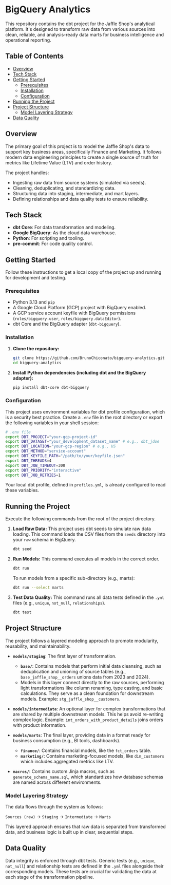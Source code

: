 # BigQuery Analytics

This repository contains the dbt project for the Jaffle Shop's analytical platform. It's designed to transform raw data from various sources into clean, reliable, and analysis-ready data marts for business intelligence and operational reporting.

## Table of Contents

  - [Overview](https://www.google.com/search?q=%23overview)
  - [Tech Stack](https://www.google.com/search?q=%23tech-stack)
  - [Getting Started](https://www.google.com/search?q=%23getting-started)
      - [Prerequisites](https://www.google.com/search?q=%23prerequisites)
      - [Installation](https://www.google.com/search?q=%23installation)
      - [Configuration](https://www.google.com/search?q=%23configuration)
  - [Running the Project](https://www.google.com/search?q=%23running-the-project)
  - [Project Structure](https://www.google.com/search?q=%23project-structure)
      - [Model Layering Strategy](https://www.google.com/search?q=%23model-layering-strategy)
  - [Data Quality](https://www.google.com/search?q=%23data-quality)

## Overview

The primary goal of this project is to model the Jaffle Shop's data to support key business areas, specifically Finance and Marketing. It follows modern data engineering principles to create a single source of truth for metrics like Lifetime Value (LTV) and order history.

The project handles:

  - Ingesting raw data from source systems (simulated via seeds).
  - Cleaning, deduplicating, and standardizing data.
  - Structuring data into staging, intermediate, and mart layers.
  - Defining relationships and data quality tests to ensure reliability.

## Tech Stack

  - **dbt Core**: For data transformation and modeling.
  - **Google BigQuery**: As the cloud data warehouse.
  - **Python**: For scripting and tooling.
  - **pre-commit**: For code quality control.

## Getting Started

Follow these instructions to get a local copy of the project up and running for development and testing.

### Prerequisites

  - Python 3.13 and `pip`
  - A Google Cloud Platform (GCP) project with BigQuery enabled.
  - A GCP service account keyfile with BigQuery permissions (`roles/bigquery.user`, `roles/bigquery.dataEditor`).
  - dbt Core and the BigQuery adapter (`dbt-bigquery`).

### Installation

1.  **Clone the repository:**

    ```sh
    git clone https://github.com/BrunoChiconato/bigquery-analytics.git
    cd bigquery-analytics
    ```

2.  **Install Python dependencies (including dbt and the BigQuery adapter):**

    ```sh
    pip install dbt-core dbt-bigquery
    ```

### Configuration

This project uses environment variables for dbt profile configuration, which is a security best practice. Create a `.env` file in the root directory or export the following variables in your shell session:

```sh
# .env file
export DBT_PROJECT="your-gcp-project-id"
export DBT_DATASET="your_development_dataset_name" # e.g., dbt_jdoe
export DBT_LOCATION="your-gcp-region" # e.g., US
export DBT_METHOD="service-account"
export DBT_KEYFILE_PATH="/path/to/your/keyfile.json"
export DBT_THREADS=4
export DBT_JOB_TIMEOUT=300
export DBT_PRIORITY="interactive"
export DBT_JOB_RETRIES=1
```

Your local dbt profile, defined in `profiles.yml`, is already configured to read these variables.

## Running the Project

Execute the following commands from the root of the project directory.

1.  **Load Raw Data:**
    This project uses dbt seeds to simulate raw data loading. This command loads the CSV files from the `seeds` directory into your `raw` schema in BigQuery.

    ```sh
    dbt seed
    ```

2.  **Run Models:**
    This command executes all models in the correct order.

    ```sh
    dbt run
    ```

    To run models from a specific sub-directory (e.g., marts):

    ```sh
    dbt run --select marts
    ```

3.  **Test Data Quality:**
    This command runs all data tests defined in the `.yml` files (e.g., `unique`, `not_null`, `relationships`).

    ```sh
    dbt test
    ```

## Project Structure

The project follows a layered modeling approach to promote modularity, reusability, and maintainability.

  - **`models/staging`**: The first layer of transformation.

      - **`base/`**: Contains models that perform initial data cleansing, such as deduplication and unioning of source tables (e.g., `base_jaffle_shop__orders` unions data from 2023 and 2024).
      - Models in this layer connect directly to the raw sources, performing light transformations like column renaming, type casting, and basic calculations. They serve as a clean foundation for downstream models. Example: `stg_jaffle_shop__customers`.

  - **`models/intermediate`**: An optional layer for complex transformations that are shared by multiple downstream models. This helps avoid re-writing complex logic. Example: `int_orders_with_product_details` joins orders with product information.

  - **`models/marts`**: The final layer, providing data in a format ready for business consumption (e.g., BI tools, dashboards).

      - **`finance/`**: Contains financial models, like the `fct_orders` table.
      - **`marketing/`**: Contains marketing-focused models, like `dim_customers` which includes aggregated metrics like LTV.

  - **`macros/`**: Contains custom Jinja macros, such as `generate_schema_name.sql`, which standardizes how database schemas are named across different environments.

### Model Layering Strategy

The data flows through the system as follows:

`Sources (raw)` -> `Staging` -> `Intermediate` -> `Marts`

This layered approach ensures that raw data is separated from transformed data, and business logic is built up in clear, sequential steps.

## Data Quality

Data integrity is enforced through dbt tests. Generic tests (e.g., `unique`, `not_null`) and relationship tests are defined in the `.yml` files alongside their corresponding models. These tests are crucial for validating the data at each stage of the transformation pipeline.
